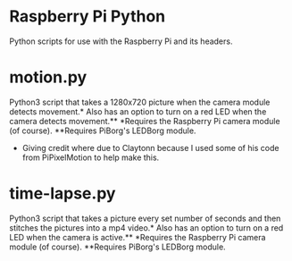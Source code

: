 # Raspberry Pi Python
Python scripts for use with the Raspberry Pi and its headers.

# motion.py
Python3 script that takes a 1280x720 picture when the camera module detects movement.* Also has an option to turn on a red LED when the camera detects movement.**
*Requires the Raspberry Pi camera module (of course).
**Requires PiBorg's LEDBorg module.
- Giving credit where due to Claytonn because I used some of his code from PiPixelMotion to help make this.

# time-lapse.py
Python3 script that takes a picture every set number of seconds and then stitches the pictures into a mp4 video.* Also has an option to turn on a red LED when the camera is active.**
*Requires the Raspberry Pi camera module (of course).
**Requires PiBorg's LEDBorg module.
